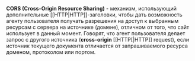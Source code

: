 **CORS (Cross-Origin Resource Sharing)** - механизм, использующий дополнительные [[HTTP|HTTP]]-заголовки, чтобы дать возможность агенту пользователя получать разрешения на доступ к выбранным ресурсам с сервера на источнике (домене), отличном от того, что сайт использует в данный момент. Говорят, что агент пользователя делает запрос с другого источника (**cross-origin** [[HTTP[|HTTP]] request), если источник текущего документа отличается от запрашиваемого ресурса доменом, протоколом или портом.



